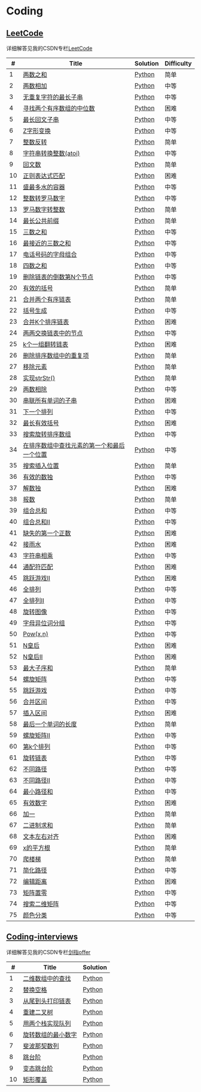 # Coding

## [LeetCode](https://leetcode-cn.com/problemset/all/)
详细解答见我的CSDN专栏[LeetCode](https://blog.csdn.net/sinat_36811967/column/info/34419)

| # | Title | Solution | Difficulty |
|---| ----- | -------- | ---------- |
|1|[两数之和](https://leetcode-cn.com/problems/two-sum/)| [Python](leetcode/001两数之和.py)|简单|
|2|[两数相加](https://leetcode-cn.com/problems/add-two-numbers/)| [Python](leetcode/002两数相加.py)|中等|
|3|[无重复字符的最长子串](https://leetcode-cn.com/problems/longest-substring-without-repeating-characters/)| [Python](leetcode/003无重复字符的最长子串.py)|中等|
|4|[寻找两个有序数组的中位数](https://leetcode-cn.com/problems/median-of-two-sorted-arrays/)| [Python](leetcode/004寻找两个有序数组的中位数.py)|困难|
|5|[最长回文子串](https://leetcode-cn.com/problems/longest-palindromic-substring/)| [Python](leetcode/005最长回文子串.py)|中等|
|6|[Z字形变换](https://leetcode-cn.com/problems/zigzag-conversion/)| [Python](leetcode/006Z字形变换.py)|中等|
|7|[整数反转](https://leetcode-cn.com/problems/reverse-integer/)| [Python](leetcode/007整数反转.py)|简单|
|8|[字符串转换整数(atoi)](https://leetcode-cn.com/problems/string-to-integer-atoi/)| [Python](leetcode/008字符串转换整数.py)|中等|
|9|[回文数](https://leetcode-cn.com/problems/palindrome-number/)| [Python](leetcode/009回文数.py)|简单|
|10|[正则表达式匹配](https://leetcode-cn.com/problems/regular-expression-matching/)| [Python](leetcode/010正则表达式匹配.py)|困难|
|11|[盛最多水的容器](https://leetcode-cn.com/problems/container-with-most-water/)| [Python](leetcode/011盛最多水的容器.py)|中等|
|12|[整数转罗马数字](https://leetcode-cn.com/problems/integer-to-roman/)| [Python](leetcode/012整数转罗马数字.py)|中等|
|13|[罗马数字转整数](https://leetcode-cn.com/problems/roman-to-integer/)| [Python](leetcode/013罗马数字转整数.py)|简单|
|14|[最长公共前缀](https://leetcode-cn.com/problems/longest-common-prefix/)| [Python](leetcode/014最长公共前缀.py)|简单|
|15|[三数之和](https://leetcode-cn.com/problems/3sum/)| [Python](leetcode/015三数之和.py)|中等|
|16|[最接近的三数之和](https://leetcode-cn.com/problems/3sum-closest/)| [Python](leetcode/016最接近的三数之和.py)|中等|
|17|[电话号码的字母组合](https://leetcode-cn.com/problems/letter-combinations-of-a-phone-number/)| [Python](leetcode/017电话号码的字母组合.py)|中等|
|18|[四数之和](https://leetcode-cn.com/problems/4sum/)| [Python](leetcode/018四数之和.py)|中等|
|19|[删除链表的倒数第N个节点](https://leetcode-cn.com/problems/remove-nth-node-from-end-of-list/)| [Python](leetcode/019删除链表的倒数第N个节点.py)|中等|
|20|[有效的括号](https://leetcode-cn.com/problems/valid-parentheses/)| [Python](leetcode/020有效的括号.py)|简单|
|21|[合并两个有序链表](https://leetcode-cn.com/problems/merge-two-sorted-lists/)| [Python](leetcode/021合并两个有序链表.py)|简单|
|22|[括号生成](https://leetcode-cn.com/problems/generate-parentheses/)| [Python](leetcode/022括号生成.py)|中等|
|23|[合并K个排序链表](https://leetcode-cn.com/problems/merge-k-sorted-lists/)| [Python](leetcode/023合并K个排序链表.py)|困难|
|24|[两两交换链表中的节点](https://leetcode-cn.com/problems/swap-nodes-in-pairs/)| [Python](leetcode/024两两交换链表中的节点.py)|中等|
|25|[k个一组翻转链表](https://leetcode-cn.com/problems/reverse-nodes-in-k-group/)| [Python](leetcode/025k个一组翻转链表.py)|困难|
|26|[删除排序数组中的重复项](https://leetcode-cn.com/problems/remove-duplicates-from-sorted-array/)| [Python](leetcode/026删除排序数组中的重复项.py)|简单|
|27|[移除元素](https://leetcode-cn.com/problems/remove-element/)| [Python](leetcode/027移除元素.py)|简单|
|28|[实现strStr()](https://leetcode-cn.com/problems/implement-strstr/)| [Python](leetcode/028实现strStr().py)|简单|
|29|[两数相除](https://leetcode-cn.com/problems/divide-two-integers/)| [Python](leetcode/029两数相除.py)|中等|
|30|[串联所有单词的子串](https://leetcode-cn.com/problems/substring-with-concatenation-of-all-words/)| [Python](leetcode/030串联所有单词的子串.py)|困难|
|31|[下一个排列](https://leetcode-cn.com/problems/next-permutation/)| [Python](leetcode/031下一个排列.py)|中等|
|32|[最长有效括号](https://leetcode-cn.com/problems/longest-valid-parentheses/)| [Python](leetcode/032最长有效括号.py)|困难|
|33|[搜索旋转排序数组](https://leetcode-cn.com/problems/search-in-rotated-sorted-array/)| [Python](leetcode/033搜索旋转排序数组.py)|中等|
|34|[在排序数组中查找元素的第一个和最后一个位置](https://leetcode-cn.com/problems/find-first-and-last-position-of-element-in-sorted-array/)| [Python](leetcode/034在排序数组中查找元素的第一个和最后一个位置.py)|中等|
|35|[搜索插入位置](https://leetcode-cn.com/problems/search-insert-position/)| [Python](leetcode/035搜索插入位置.py)|简单|
|36|[有效的数独](https://leetcode-cn.com/problems/valid-sudoku/)| [Python](leetcode/036有效的数独.py)|中等|
|37|[解数独](https://leetcode-cn.com/problems/sudoku-solver/)| [Python](leetcode/037解数独.py)|困难|
|38|[报数](https://leetcode-cn.com/problems/count-and-say/)| [Python](leetcode/038报数.py)|简单|
|39|[组合总和](https://leetcode-cn.com/problems/combination-sum/)| [Python](leetcode/039组合总和.py)|中等|
|40|[组合总和II](https://leetcode-cn.com/problems/combination-sum-ii/)| [Python](leetcode/040组合总和II.py)|中等|
|41|[缺失的第一个正数](https://leetcode-cn.com/problems/first-missing-positive/)| [Python](leetcode/041缺失的第一个正数.py)|困难|
|42|[接雨水](https://leetcode-cn.com/problems/trapping-rain-water/)| [Python](leetcode/042接雨水.py)|困难|
|43|[字符串相乘](https://leetcode-cn.com/problems/multiply-strings/)| [Python](leetcode/043字符串相乘.py)|中等|
|44|[通配符匹配](https://leetcode-cn.com/problems/wildcard-matching/)| [Python](leetcode/044通配符匹配.py)|困难|
|45|[跳跃游戏II](https://leetcode-cn.com/problems/jump-game-ii/)| [Python](leetcode/045跳跃游戏II.py)|困难|
|46|[全排列](https://leetcode-cn.com/problems/permutations/)| [Python](leetcode/046全排列.py)|中等|
|47|[全排列II](https://leetcode-cn.com/problems/permutations-ii/)| [Python](leetcode/047全排列II.py)|中等|
|48|[旋转图像](https://leetcode-cn.com/problems/rotate-image/)| [Python](leetcode/048旋转图像.py)|中等|
|49|[字母异位词分组](https://leetcode-cn.com/problems/group-anagrams/)| [Python](leetcode/049字母异位词分组.py)|中等|
|50|[Pow(x,n)](https://leetcode-cn.com/problems/powx-n/)| [Python](leetcode/050Pow(x,n).py)|中等|
|51|[N皇后](https://leetcode-cn.com/problems/n-queens/)| [Python](leetcode/051N皇后.py)|困难|
|52|[N皇后II](https://leetcode-cn.com/problems/n-queens-ii/)| [Python](leetcode/052N皇后II.py)|困难|
|53|[最大子序和](https://leetcode-cn.com/problems/maximum-subarray/)| [Python](leetcode/053最大子序和.py)|简单|
|54|[螺旋矩阵](https://leetcode-cn.com/problems/spiral-matrix/)| [Python](leetcode/054螺旋矩阵.py)|中等|
|55|[跳跃游戏](https://leetcode-cn.com/problems/jump-game/)| [Python](leetcode/055跳跃游戏.py)|中等|
|56|[合并区间](https://leetcode-cn.com/problems/merge-intervals/)| [Python](leetcode/056合并区间.py)|中等|
|57|[插入区间](https://leetcode-cn.com/problems/insert-interval/)| [Python](leetcode/057插入区间.py)|困难|
|58|[最后一个单词的长度](https://leetcode-cn.com/problems/length-of-last-word/)| [Python](leetcode/058最后一个单词的长度.py)|简单|
|59|[螺旋矩阵II](https://leetcode-cn.com/problems/spiral-matrix-ii/)| [Python](leetcode/059螺旋矩阵II.py)|中等|
|60|[第k个排列](https://leetcode-cn.com/problems/permutation-sequence/)| [Python](leetcode/060第k个排列.py)|中等|
|61|[旋转链表](https://leetcode-cn.com/problems/rotate-list/)| [Python](leetcode/061旋转链表.py)|中等|
|62|[不同路径](https://leetcode-cn.com/problems/unique-paths/)| [Python](leetcode/062不同路径.py)|中等|
|63|[不同路径II](https://leetcode-cn.com/problems/unique-paths-ii/)| [Python](leetcode/063不同路径II.py)|中等|
|64|[最小路径和](https://leetcode-cn.com/problems/minimum-path-sum/)| [Python](leetcode/064最小路径和.py)|中等|
|65|[有效数字](https://leetcode-cn.com/problems/valid-number/)| [Python](leetcode/065有效数字.py)|困难|
|66|[加一](https://leetcode-cn.com/problems/plus-one/)| [Python](leetcode/066加一.py)|简单|
|67|[二进制求和](https://leetcode-cn.com/problems/add-binary/)| [Python](leetcode/067二进制求和.py)|简单|
|68|[文本左右对齐](https://leetcode-cn.com/problems/text-justification/)| [Python](leetcode/068文本左右对齐.py)|困难|
|69|[x的平方根](https://leetcode-cn.com/problems/sqrtx/)| [Python](leetcode/069x的平方根.py)|简单|
|70|[爬楼梯](https://leetcode-cn.com/problems/climbing-stairs/)| [Python](leetcode/070爬楼梯.py)|简单|
|71|[简化路径](https://leetcode-cn.com/problems/simplify-path/)| [Python](leetcode/071简化路径.py)|中等|
|72|[编辑距离](https://leetcode-cn.com/problems/edit-distance/)| [Python](leetcode/072编辑距离.py)|困难|
|73|[矩阵置零](https://leetcode-cn.com/problems/set-matrix-zeroes/)| [Python](leetcode/073矩阵置零.py)|中等|
|74|[搜索二维矩阵](https://leetcode-cn.com/problems/search-a-2d-matrix/)| [Python](leetcode/074搜索二维矩阵.py)|中等|
|75|[颜色分类](https://leetcode-cn.com/problems/sort-colors/)| [Python](leetcode/075颜色分类.py)|中等|


## [Coding-interviews](https://www.nowcoder.com/ta/coding-interviews?page=1)
详细解答见我的CSDN专栏[剑指offer](https://blog.csdn.net/sinat_36811967/column/info/34518)

| # | Title | Solution |
|---| ----- | -------- |
|1|[二维数组中的查找](https://www.nowcoder.com/practice/abc3fe2ce8e146608e868a70efebf62e?tpId=13&tqId=11154&tPage=1&rp=1&ru=/ta/coding-interviews&qru=/ta/coding-interviews/question-ranking)| [Python](coding-interviews/01二维数组中的查找.py)|
|2|[替换空格](https://www.nowcoder.com/practice/4060ac7e3e404ad1a894ef3e17650423?tpId=13&tqId=11155&tPage=1&rp=1&ru=%2Fta%2Fcoding-interviews&qru=%2Fta%2Fcoding-interviews%2Fquestion-ranking)| [Python](coding-interviews/02替换空格.py)|
|3|[从尾到头打印链表](https://www.nowcoder.com/practice/d0267f7f55b3412ba93bd35cfa8e8035?tpId=13&tqId=11156&tPage=1&rp=1&ru=%2Fta%2Fcoding-interviews&qru=%2Fta%2Fcoding-interviews%2Fquestion-ranking)| [Python](coding-interviews/03从尾到头打印链表.py)|
|4|[重建二叉树](https://www.nowcoder.com/practice/8a19cbe657394eeaac2f6ea9b0f6fcf6?tpId=13&tqId=11157&tPage=1&rp=1&ru=%2Fta%2Fcoding-interviews&qru=%2Fta%2Fcoding-interviews%2Fquestion-ranking)| [Python](coding-interviews/04重建二叉树.py)|
|5|[用两个栈实现队列](https://www.nowcoder.com/practice/54275ddae22f475981afa2244dd448c6?tpId=13&tqId=11158&tPage=1&rp=1&ru=%2Fta%2Fcoding-interviews&qru=%2Fta%2Fcoding-interviews%2Fquestion-ranking)| [Python](coding-interviews/05用两个栈实现队列.py)|
|6|[旋转数组的最小数字](https://www.nowcoder.com/practice/9f3231a991af4f55b95579b44b7a01ba?tpId=13&tqId=11159&tPage=1&rp=1&ru=/ta/coding-interviews&qru=/ta/coding-interviews/question-ranking)| [Python](coding-interviews/06旋转数组的最小数字.py)|
|7|[斐波那契数列](https://www.nowcoder.com/practice/c6c7742f5ba7442aada113136ddea0c3?tpId=13&tqId=11160&tPage=1&rp=1&ru=%2Fta%2Fcoding-interviews&qru=%2Fta%2Fcoding-interviews%2Fquestion-ranking)| [Python](coding-interviews/07斐波那契数列.py)|
|8|[跳台阶](https://www.nowcoder.com/practice/8c82a5b80378478f9484d87d1c5f12a4?tpId=13&tqId=11161&tPage=1&rp=1&ru=%2Fta%2Fcoding-interviews&qru=%2Fta%2Fcoding-interviews%2Fquestion-ranking)| [Python](coding-interviews/08跳台阶.py)|
|9|[变态跳台阶](https://www.nowcoder.com/practice/22243d016f6b47f2a6928b4313c85387?tpId=13&tqId=11162&tPage=1&rp=1&ru=%2Fta%2Fcoding-interviews&qru=%2Fta%2Fcoding-interviews%2Fquestion-ranking)| [Python](coding-interviews/09变态跳台阶.py)|
|10|[矩形覆盖](https://www.nowcoder.com/practice/72a5a919508a4251859fb2cfb987a0e6?tpId=13&tqId=11163&tPage=1&rp=1&ru=%2Fta%2Fcoding-interviews&qru=%2Fta%2Fcoding-interviews%2Fquestion-ranking)| [Python](coding-interviews/10矩形覆盖.py)|
